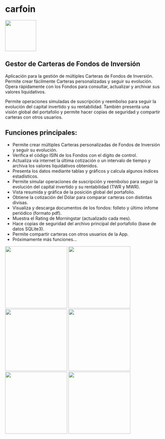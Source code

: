 # carfoin

<img src="https://raw.githubusercontent.com/Webierta/carfoin/main/fastlane/metadata/android/en-US/images/icon.png" width="100">

## Gestor de Carteras de Fondos de Inversión

Aplicación para la gestión de múltiples Carteras de Fondos de Inversión. Permite crear fácilmente
Carteras personalizadas y seguir su evolución. Opera rápidamente con los Fondos para consultar,
actualizar y archivar sus valores liquidativos.

Permite operaciones simuladas de suscripción y reembolso para seguir la evolución del capital
invertido y su rentabilidad. También presenta una visión global del portafolio y permite hacer
copias de seguridad y compartir carteras con otros usuarios.

## Funciones principales:

* Permite crear múltiples Carteras personalizadas de Fondos de Inversión y seguir su
  evolución.</li><li>Verifica el código ISIN de los Fondos con el dígito de control.
* Actualiza vía internet la última cotización o un intervalo de tiempo y archiva los valores
  liquidativos obtenidos.
* Presenta los datos mediante tablas y gráficos y calcula algunos índices estadísticos.
* Permite simular operaciones de suscripción y reembolso para seguir la evolución del capital
  invertido y su rentabilidad (TWR y MWR).
* Vista resumida y gráfica de la posición global del portafolio.
* Obtiene la cotización del Dólar para comparar carteras con distintas divisas.
* Visualiza y descarga documentos de los fondos: folleto y último infome periódico (formato pdf).
* Muestra el Rating de Morningstar (actualizado cada mes).
* Hace copias de seguridad del archivo principal del portafolio (base de datos SQLite3).
* Permite compartir carteras con otros usuarios de la App.
* Próximamente más funciones...

<img src="https://raw.githubusercontent.com/Webierta/carfoin/main/fastlane/metadata/android/en-US/images/phoneScreenshots/screenshot_1.png" width="200"> <img src="https://raw.githubusercontent.com/Webierta/carfoin/main/fastlane/metadata/android/en-US/images/phoneScreenshots/screenshot_2.png" width="200"> <img src="https://raw.githubusercontent.com/Webierta/carfoin/main/fastlane/metadata/android/en-US/images/phoneScreenshots/screenshot_3.png" width="200"> <img src="https://raw.githubusercontent.com/Webierta/carfoin/main/fastlane/metadata/android/en-US/images/phoneScreenshots/screenshot_4.png" width="200"> <img src="https://raw.githubusercontent.com/Webierta/carfoin/main/fastlane/metadata/android/en-US/images/phoneScreenshots/screenshot_5.png" width="200"> <img src="https://raw.githubusercontent.com/Webierta/carfoin/main/fastlane/metadata/android/en-US/images/phoneScreenshots/screenshot_6.png" width="200">
